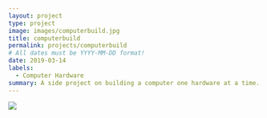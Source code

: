 ```yaml
---
layout: project
type: project
image: images/computerbuild.jpg
title: computerbuild
permalink: projects/computerbuild
# All dates must be YYYY-MM-DD format!
date: 2019-03-14
labels:
  - Computer Hardware
summary: A side project on building a computer one hardware at a time.
---
```


<div class="ui small rounded images">
  <img class="ui image" src="../images/micromouse-robot.png">
</div>



